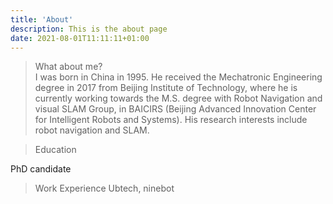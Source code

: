 ```yaml
---
title: 'About'
description: This is the about page
date: 2021-08-01T11:11:11+01:00
---
```


> What about me?  
I was born in China in 1995. He received the Mechatronic Engineering degree in 2017 from Beijing Institute of Technology, where
he is currently working towards the M.S. degree with Robot Navigation and visual SLAM Group, in BAICIRS (Beijing Advanced Innovation Center for Intelligent Robots and Systems). His research interests include robot navigation and SLAM.

> Education

PhD candidate

> Work Experience
Ubtech, ninebot